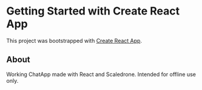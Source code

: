 # Getting Started with Create React App

This project was bootstrapped with [Create React App](https://github.com/facebook/create-react-app).

## About

Working ChatApp made with React and Scaledrone.
Intended for offline use only.
